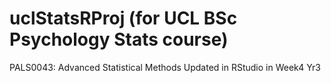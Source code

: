 # uclStatsRProj (for UCL BSc Psychology Stats course)
PALS0043: Advanced Statistical Methods
Updated in RStudio in Week4 Yr3
